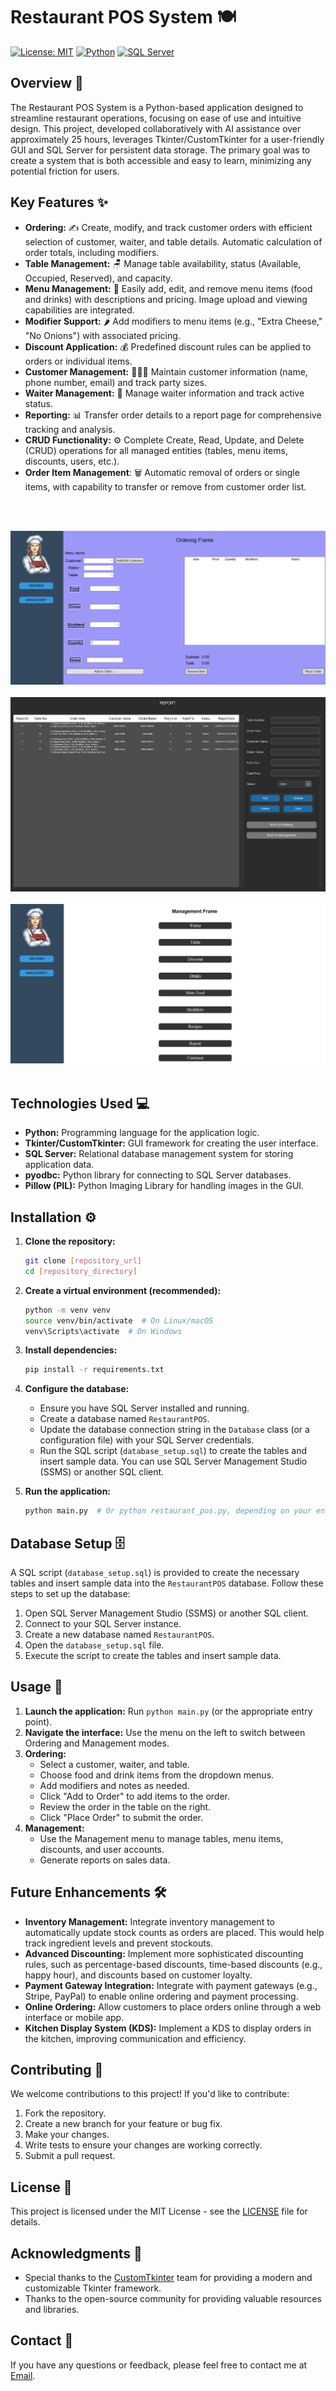 # Restaurant POS System 🍽️

[![License: MIT](https://img.shields.io/badge/License-MIT-yellow.svg)](https://opensource.org/licenses/MIT)
[![Python](https://img.shields.io/badge/Python-3.x-blue)](https://www.python.org/)
[![SQL Server](https://img.shields.io/badge/SQL%20Server-2017+-red)](https://www.microsoft.com/en-us/sql-server/sql-server-downloads)

## Overview 📝

The Restaurant POS System is a Python-based application designed to streamline restaurant operations, focusing on ease of use and intuitive design. This project, developed collaboratively with AI assistance over approximately 25 hours, leverages Tkinter/CustomTkinter for a user-friendly GUI and SQL Server for persistent data storage. The primary goal was to create a system that is both accessible and easy to learn, minimizing any potential friction for users.

## Key Features ✨

*   **Ordering:** ✍️ Create, modify, and track customer orders with efficient selection of customer, waiter, and table details. Automatic calculation of order totals, including modifiers.
*   **Table Management:** 🪑 Manage table availability, status (Available, Occupied, Reserved), and capacity.
*   **Menu Management:** 🍔 Easily add, edit, and remove menu items (food and drinks) with descriptions and pricing. Image upload and viewing capabilities are integrated.
*   **Modifier Support:** 🌶️ Add modifiers to menu items (e.g., "Extra Cheese," "No Onions") with associated pricing.
*   **Discount Application:** 💰 Predefined discount rules can be applied to orders or individual items.
*   **Customer Management:** 🧑‍🤝‍🧑 Maintain customer information (name, phone number, email) and track party sizes.
*   **Waiter Management:** 🤵 Manage waiter information and track active status.
*   **Reporting:** 📊 Transfer order details to a report page for comprehensive tracking and analysis.
*   **CRUD Functionality:** ⚙️ Complete Create, Read, Update, and Delete (CRUD) operations for all managed entities (tables, menu items, discounts, users, etc.).
*   **Order Item Management**: 🗑️ Automatic removal of orders or single items, with capability to transfer or remove from customer order list.

<br><br>

![Alt Text](https://github.com/YasinShamsedini/RestaurantPOS/blob/main/images/orderingpos.JPG)
<br><br>
![Alt Text](https://github.com/YasinShamsedini/RestaurantPOS/blob/main/images/reportpos.JPG)
<br><br>
![Alt Text](https://github.com/YasinShamsedini/RestaurantPOS/blob/main/images/managementpos.JPG)
<br><br>

## Technologies Used 💻

*   **Python:** Programming language for the application logic.
*   **Tkinter/CustomTkinter:** GUI framework for creating the user interface.
*   **SQL Server:** Relational database management system for storing application data.
*   **pyodbc:** Python library for connecting to SQL Server databases.
*   **Pillow (PIL):** Python Imaging Library for handling images in the GUI.

## Installation ⚙️

1.  **Clone the repository:**

    ```bash
    git clone [repository_url]
    cd [repository_directory]
    ```

2.  **Create a virtual environment (recommended):**

    ```bash
    python -m venv venv
    source venv/bin/activate  # On Linux/macOS
    venv\Scripts\activate  # On Windows
    ```

3.  **Install dependencies:**

    ```bash
    pip install -r requirements.txt
    ```

4.  **Configure the database:**
    *   Ensure you have SQL Server installed and running.
    *   Create a database named `RestaurantPOS`.
    *   Update the database connection string in the `Database` class (or a configuration file) with your SQL Server credentials.
    *   Run the SQL script (`database_setup.sql`) to create the tables and insert sample data.  You can use SQL Server Management Studio (SSMS) or another SQL client.

5.  **Run the application:**

    ```bash
    python main.py  # Or python restaurant_pos.py, depending on your entry point
    ```

## Database Setup 🗄️

A SQL script (`database_setup.sql`) is provided to create the necessary tables and insert sample data into the `RestaurantPOS` database. Follow these steps to set up the database:

1.  Open SQL Server Management Studio (SSMS) or another SQL client.
2.  Connect to your SQL Server instance.
3.  Create a new database named `RestaurantPOS`.
4.  Open the `database_setup.sql` file.
5.  Execute the script to create the tables and insert sample data.

## Usage 🚀

1.  **Launch the application:** Run `python main.py` (or the appropriate entry point).
2.  **Navigate the interface:** Use the menu on the left to switch between Ordering and Management modes.
3.  **Ordering:**
    *   Select a customer, waiter, and table.
    *   Choose food and drink items from the dropdown menus.
    *   Add modifiers and notes as needed.
    *   Click "Add to Order" to add items to the order.
    *   Review the order in the table on the right.
    *   Click "Place Order" to submit the order.
4.  **Management:**
    *   Use the Management menu to manage tables, menu items, discounts, and user accounts.
    *   Generate reports on sales data.

## Future Enhancements 🛠️

*   **Inventory Management:** Integrate inventory management to automatically update stock counts as orders are placed. This would help track ingredient levels and prevent stockouts.
*   **Advanced Discounting:** Implement more sophisticated discounting rules, such as percentage-based discounts, time-based discounts (e.g., happy hour), and discounts based on customer loyalty.
*   **Payment Gateway Integration:** Integrate with payment gateways (e.g., Stripe, PayPal) to enable online ordering and payment processing.
*   **Online Ordering:** Allow customers to place orders online through a web interface or mobile app.
*   **Kitchen Display System (KDS):** Implement a KDS to display orders in the kitchen, improving communication and efficiency.

## Contributing 🤝

We welcome contributions to this project! If you'd like to contribute:

1.  Fork the repository.
2.  Create a new branch for your feature or bug fix.
3.  Make your changes.
4.  Write tests to ensure your changes are working correctly.
5.  Submit a pull request.

## License 📜

This project is licensed under the MIT License - see the [LICENSE](LICENSE) file for details.

## Acknowledgments 🙏

*   Special thanks to the [CustomTkinter](https://github.com/TomSchimansky/CustomTkinter) team for providing a modern and customizable Tkinter framework.
*   Thanks to the open-source community for providing valuable resources and libraries.

## Contact 📧

If you have any questions or feedback, please feel free to contact me at [Email](yasin.shamsedini@gmail.com).
